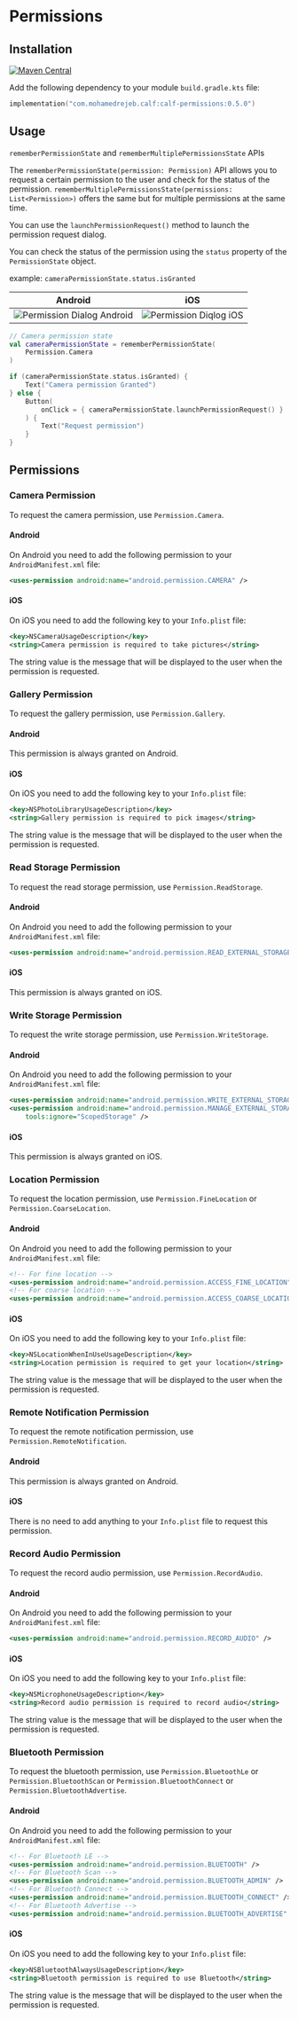 # Permissions

## Installation

[![Maven Central](https://img.shields.io/maven-central/v/com.mohamedrejeb.calf/calf-permissions)](https://search.maven.org/search?q=g:%22com.mohamedrejeb.calf%22%20AND%20a:%calf-permissions%22)

Add the following dependency to your module `build.gradle.kts` file:

```kotlin
implementation("com.mohamedrejeb.calf:calf-permissions:0.5.0")
```

## Usage

`rememberPermissionState` and `rememberMultiplePermissionsState` APIs

The `rememberPermissionState(permission: Permission)` API allows you to request a certain permission to the user and check for the status of the permission. 
`rememberMultiplePermissionsState(permissions: List<Permission>)` offers the same but for multiple permissions at the same time.

You can use the `launchPermissionRequest()` method to launch the permission request dialog.

You can check the status of the permission using the `status` property of the `PermissionState` object.

example: `cameraPermissionState.status.isGranted`

| Android                                                      | iOS                                                  |
|--------------------------------------------------------------|------------------------------------------------------|
| ![Permission Dialog Android](images/Permissions-android.png) | ![Permission Diqlog iOS](images/Permissions-ios.png) |

```kotlin
// Camera permission state
val cameraPermissionState = rememberPermissionState(
    Permission.Camera
)

if (cameraPermissionState.status.isGranted) {
    Text("Camera permission Granted")
} else {
    Button(
        onClick = { cameraPermissionState.launchPermissionRequest() }
    ) {
        Text("Request permission")
    }
}
```

## Permissions

### Camera Permission

To request the camera permission, use `Permission.Camera`.

#### Android

On Android you need to add the following permission to your `AndroidManifest.xml` file:

```xml
<uses-permission android:name="android.permission.CAMERA" />
```

#### iOS

On iOS you need to add the following key to your `Info.plist` file:

```xml
<key>NSCameraUsageDescription</key>
<string>Camera permission is required to take pictures</string>
```

The string value is the message that will be displayed to the user when the permission is requested.

### Gallery Permission

To request the gallery permission, use `Permission.Gallery`.

#### Android

This permission is always granted on Android.

#### iOS

On iOS you need to add the following key to your `Info.plist` file:

```xml
<key>NSPhotoLibraryUsageDescription</key>
<string>Gallery permission is required to pick images</string>
```

The string value is the message that will be displayed to the user when the permission is requested.

### Read Storage Permission

To request the read storage permission, use `Permission.ReadStorage`.

#### Android

On Android you need to add the following permission to your `AndroidManifest.xml` file:

```xml
<uses-permission android:name="android.permission.READ_EXTERNAL_STORAGE" />
```

#### iOS

This permission is always granted on iOS.

### Write Storage Permission

To request the write storage permission, use `Permission.WriteStorage`.

#### Android

On Android you need to add the following permission to your `AndroidManifest.xml` file:

```xml
<uses-permission android:name="android.permission.WRITE_EXTERNAL_STORAGE" />
<uses-permission android:name="android.permission.MANAGE_EXTERNAL_STORAGE"
    tools:ignore="ScopedStorage" />
```

#### iOS

This permission is always granted on iOS.

### Location Permission

To request the location permission, use `Permission.FineLocation` or `Permission.CoarseLocation`.

#### Android

On Android you need to add the following permission to your `AndroidManifest.xml` file:

```xml
<!-- For fine location -->
<uses-permission android:name="android.permission.ACCESS_FINE_LOCATION" />
<!-- For coarse location -->
<uses-permission android:name="android.permission.ACCESS_COARSE_LOCATION" />
```

#### iOS

On iOS you need to add the following key to your `Info.plist` file:

```xml
<key>NSLocationWhenInUseUsageDescription</key>
<string>Location permission is required to get your location</string>
```

The string value is the message that will be displayed to the user when the permission is requested.

### Remote Notification Permission

To request the remote notification permission, use `Permission.RemoteNotification`.

#### Android

This permission is always granted on Android.

#### iOS

There is no need to add anything to your `Info.plist` file to request this permission.

### Record Audio Permission

To request the record audio permission, use `Permission.RecordAudio`.

#### Android

On Android you need to add the following permission to your `AndroidManifest.xml` file:

```xml
<uses-permission android:name="android.permission.RECORD_AUDIO" />
```

#### iOS

On iOS you need to add the following key to your `Info.plist` file:

```xml
<key>NSMicrophoneUsageDescription</key>
<string>Record audio permission is required to record audio</string>
```

The string value is the message that will be displayed to the user when the permission is requested.

### Bluetooth Permission

To request the bluetooth permission, use `Permission.BluetoothLe` or `Permission.BluetoothScan` or `Permission.BluetoothConnect` or `Permission.BluetoothAdvertise`.

#### Android

On Android you need to add the following permission to your `AndroidManifest.xml` file:

```xml
<!-- For Bluetooth LE -->
<uses-permission android:name="android.permission.BLUETOOTH" />
<!-- For Bluetooth Scan -->
<uses-permission android:name="android.permission.BLUETOOTH_ADMIN" />
<!-- For Bluetooth Connect -->
<uses-permission android:name="android.permission.BLUETOOTH_CONNECT" />
<!-- For Bluetooth Advertise -->
<uses-permission android:name="android.permission.BLUETOOTH_ADVERTISE" />
```

#### iOS

On iOS you need to add the following key to your `Info.plist` file:

```xml
<key>NSBluetoothAlwaysUsageDescription</key>
<string>Bluetooth permission is required to use Bluetooth</string>
```

The string value is the message that will be displayed to the user when the permission is requested.
